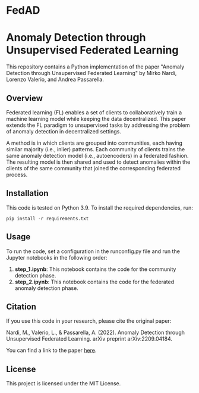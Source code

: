 # FedAD

# Anomaly Detection through Unsupervised Federated Learning

This repository contains a Python implementation of the paper "Anomaly Detection through Unsupervised Federated Learning" by Mirko Nardi, Lorenzo Valerio, and Andrea Passarella.

## Overview

Federated learning (FL) enables a set of clients to collaboratively train a machine learning model while keeping the data decentralized. This paper extends the FL paradigm to unsupervised tasks by addressing the problem of anomaly detection in decentralized settings.

A method is in which clients are grouped into communities, each having similar majority (i.e., inlier) patterns. Each community of clients trains the same anomaly detection model (i.e., autoencoders) in a federated fashion. The resulting model is then shared and used to detect anomalies within the clients of the same community that joined the corresponding federated process.

## Installation

This code is tested on Python 3.9. To install the required dependencies, run:
```
pip install -r requirements.txt
```

## Usage

To run the code, set a configuration in the runconfig.py file and run the Jupyter notebooks in the following order:

1. **step_1.ipynb**: This notebook contains the code for the community detection phase.
2. **step_2.ipynb**: This notebook contains the code for the federated anomaly detection phase.




## Citation

If you use this code in your research, please cite the original paper:

Nardi, M., Valerio, L., & Passarella, A. (2022). Anomaly Detection through Unsupervised Federated Learning. arXiv preprint arXiv:2209.04184.

You can find a link to the paper [here](https://arxiv.org/abs/2209.04184).

## License

This project is licensed under the MIT License.
